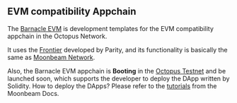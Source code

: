 ## EVM compatibility Appchain

The [Barnacle EVM](https://github.com/octopus-network/barnacle/tree/release-v0.9.13-evm) is development templates for the EVM compatibility appchain in the Octopus Network.

It uses the [Frontier](https://github.com/paritytech/frontier) developed by Parity, and its functionality is basically the same as [Moonbeam Network](https://moonbeam.network/).

Also, the Barnacle EVM appchain is **Booting** in the [Octopus Testnet](https://testnet.oct.network/appchains) and be launched soon, which supports the developer to deploy the DApp written by Solidity. How to deploy the DApps? Please refer to the [tutorials](https://docs.moonbeam.network/builders/build/eth-api/) from the Moonbeam Docs.